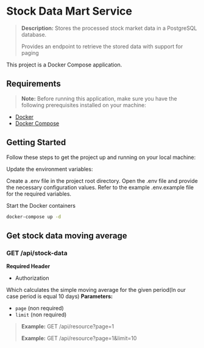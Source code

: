 # Stock Data Mart Service
> **Description:** Stores the processed stock market data in a PostgreSQL database.
>
> Provides an endpoint to retrieve the stored data with support for paging


This project is a Docker Compose application.

## Requirements

> **Note:** Before running this application, make sure you have the following prerequisites installed on your machine:

- [Docker](https://docs.docker.com/install)
- [Docker Compose](https://docs.docker.com/compose/install)


## Getting Started

Follow these steps to get the project up and running on your local machine:

Update the environment variables:

Create a .env file in the project root directory.
Open the .env file and provide the necessary configuration values. Refer to the example .env.example file for the required variables.


Start the Docker containers
```bash
docker-compose up -d
```

## Get stock data moving average


### GET /api/stock-data

**Required Header**
- Authorization

Which calculates the simple moving average for the given period(In our case period is equal 10 days)
**Parameters:**

- `page` (non required)
- `limit` (non required)

> **Example:** GET /api/resource?page=1
>
>
> **Example:** GET /api/resource?page=1&limit=10
